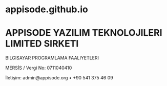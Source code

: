 # appisode.github.io
<html lang="tr"><meta charset="utf-8">
<title>APPISODE YAZILIM TEKNOLOJILERI LIMITED SIRKETI</title>
<h1>APPISODE YAZILIM TEKNOLOJILERI LIMITED SIRKETI</h1>
<p>BILGISAYAR PROGRAMLAMA FAALIYETLERI</p>
<p>MERSİS / Vergi No: 0711040410</p>
<p>İletişim: admin@appisode.org • +90 541 375 46 09</p>
</html>
